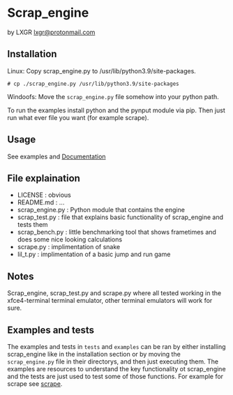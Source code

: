 # Scrap_engine
by LXGR <lxgr@protonmail.com>

## Installation
Linux:
Copy scrap_engine.py to /usr/lib/python3.9/site-packages.
```shell
# cp ./scrap_engine.py /usr/lib/python3.9/site-packages
```

Windoofs:
Move the ```scrap_engine.py``` file somehow into your python path.

To run the examples install python and the pynput module via pip. Then just run what ever file you want (for example scrape).

## Usage
See examples and [Documentation](docs/DOCS.md)

## File explaination
- LICENSE : obvious
- README.md : ...
- scrap_engine.py : Python module that contains the engine
- scrap_test.py : file that explains basic functionality of scrap_engine and tests them
- scrap_bench.py : little benchmarking tool that shows frametimes and does some nice looking calculations
- scrape.py : implimentation of snake
- lil_t.py : implimentation of a basic jump and run game

## Notes
Scrap_engine, scrap_test.py and scrape.py where all tested working in the xfce4-terminal terminal emulator, other terminal emulators will work for sure.

## Examples and tests
The examples and tests in ```tests``` and ```examples``` can be ran by either installing scrap_engine like in the installation section or by moving the ```scrap_engine.py``` file in their directorys, and then just executing them.
The examples are resources to understand the key functionality ot scrap_engine and the tests are just used to test some of those functions.
For example for scrape see [scrape](examples/README.md).
